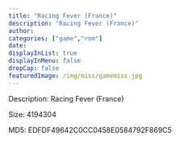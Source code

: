 ```yaml
---
title: "Racing Fever (France)"
description: "Racing Fever (France)"
author: 
categories: ["game","rom"]
date: 
displayInList: true
displayInMenu: false
dropCap: false
featuredImage: /img/miss/gamemiss.jpg
---
```


Description: Racing Fever (France)

Size: 4194304

MD5: EDFDF49642C0CC0458E0584792F869C5

